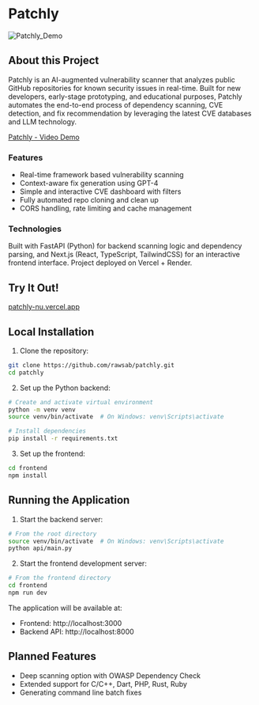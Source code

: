 # Patchly

![Patchly_Demo](https://github.com/user-attachments/assets/7cd6c59d-74a4-47ed-a9cf-95aa34ec160b)

## About this Project

Patchly is an AI-augmented vulnerability scanner that analyzes public GitHub repositories for known security issues in real-time. Built for new developers, early-stage prototyping, and educational purposes, Patchly automates the end-to-end process of dependency scanning, CVE detection, and fix recommendation by leveraging the latest CVE databases and LLM technology.

[Patchly - Video Demo](https://www.youtube.com/watch?v=69KOlBW8sSY)

### Features
- Real-time framework based vulnerability scanning
- Context-aware fix generation using GPT-4
- Simple and interactive CVE dashboard with filters
- Fully automated repo cloning and clean up
- CORS handling, rate limiting and cache management

### Technologies
Built with FastAPI (Python) for backend scanning logic and dependency parsing, and Next.js (React, TypeScript, TailwindCSS) for an interactive frontend interface. Project deployed on Vercel + Render.


## Try It Out!

[patchly-nu.vercel.app](patchly-nu.vercel.app)


## Local Installation

1. Clone the repository:

```bash
git clone https://github.com/rawsab/patchly.git
cd patchly
```

2. Set up the Python backend:

```bash
# Create and activate virtual environment
python -m venv venv
source venv/bin/activate  # On Windows: venv\Scripts\activate

# Install dependencies
pip install -r requirements.txt
```

3. Set up the frontend:

```bash
cd frontend
npm install
```

## Running the Application

1. Start the backend server:

```bash
# From the root directory
source venv/bin/activate  # On Windows: venv\Scripts\activate
python api/main.py
```

2. Start the frontend development server:

```bash
# From the frontend directory
cd frontend
npm run dev
```

The application will be available at:

- Frontend: http://localhost:3000
- Backend API: http://localhost:8000


## Planned Features

- Deep scanning option with OWASP Dependency Check
- Extended support for C/C++, Dart, PHP, Rust, Ruby
- Generating command line batch fixes

